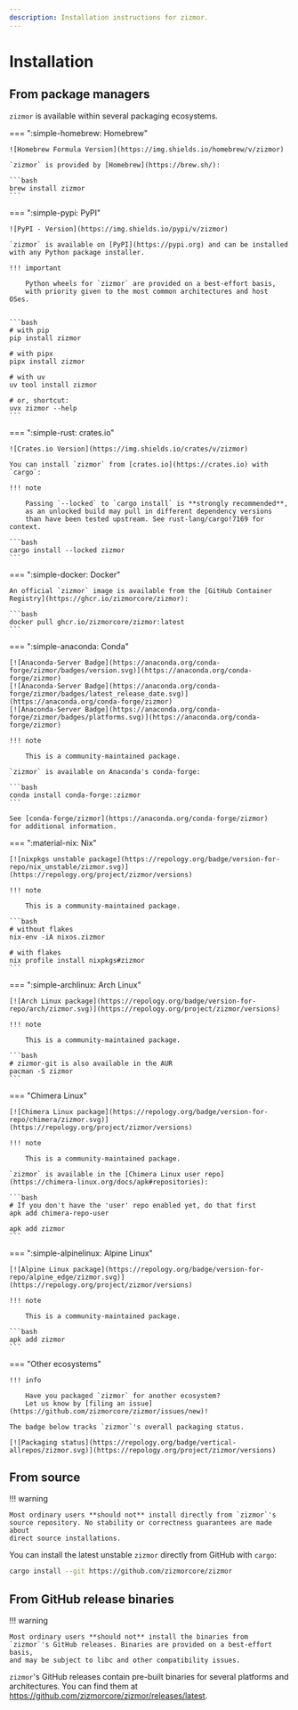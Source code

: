 ```yaml
---
description: Installation instructions for zizmor.
---
```


# Installation

## From package managers

`zizmor` is available within several packaging ecosystems.

=== ":simple-homebrew: Homebrew"

    ![Homebrew Formula Version](https://img.shields.io/homebrew/v/zizmor)

    `zizmor` is provided by [Homebrew](https://brew.sh/):

    ```bash
    brew install zizmor
    ```

=== ":simple-pypi: PyPI"

    ![PyPI - Version](https://img.shields.io/pypi/v/zizmor)

    `zizmor` is available on [PyPI](https://pypi.org) and can be installed
    with any Python package installer.

    !!! important

        Python wheels for `zizmor` are provided on a best-effort basis,
        with priority given to the most common architectures and host OSes.


    ```bash
    # with pip
    pip install zizmor

    # with pipx
    pipx install zizmor

    # with uv
    uv tool install zizmor

    # or, shortcut:
    uvx zizmor --help
    ```

=== ":simple-rust: crates.io"

    ![Crates.io Version](https://img.shields.io/crates/v/zizmor)

    You can install `zizmor` from [crates.io](https://crates.io) with `cargo`:

    !!! note

        Passing `--locked` to `cargo install` is **strongly recommended**,
        as an unlocked build may pull in different dependency versions
        than have been tested upstream. See rust-lang/cargo!7169 for context.

    ```bash
    cargo install --locked zizmor
    ```

=== ":simple-docker: Docker"

    An official `zizmor` image is available from the [GitHub Container Registry](https://ghcr.io/zizmorcore/zizmor):

    ```bash
    docker pull ghcr.io/zizmorcore/zizmor:latest
    ```

=== ":simple-anaconda: Conda"

    [![Anaconda-Server Badge](https://anaconda.org/conda-forge/zizmor/badges/version.svg)](https://anaconda.org/conda-forge/zizmor)
    [![Anaconda-Server Badge](https://anaconda.org/conda-forge/zizmor/badges/latest_release_date.svg)](https://anaconda.org/conda-forge/zizmor)
    [![Anaconda-Server Badge](https://anaconda.org/conda-forge/zizmor/badges/platforms.svg)](https://anaconda.org/conda-forge/zizmor)

    !!! note

        This is a community-maintained package.

    `zizmor` is available on Anaconda's conda-forge:

    ```bash
    conda install conda-forge::zizmor
    ```

    See [conda-forge/zizmor](https://anaconda.org/conda-forge/zizmor)
    for additional information.


=== ":material-nix: Nix"

    [![nixpkgs unstable package](https://repology.org/badge/version-for-repo/nix_unstable/zizmor.svg)](https://repology.org/project/zizmor/versions)

    !!! note

        This is a community-maintained package.

    ```bash
    # without flakes
    nix-env -iA nixos.zizmor

    # with flakes
    nix profile install nixpkgs#zizmor
    ```

=== ":simple-archlinux: Arch Linux"

    [![Arch Linux package](https://repology.org/badge/version-for-repo/arch/zizmor.svg)](https://repology.org/project/zizmor/versions)

    !!! note

        This is a community-maintained package.

    ```bash
    # zizmor-git is also available in the AUR
    pacman -S zizmor
    ```

=== "Chimera Linux"

    [![Chimera Linux package](https://repology.org/badge/version-for-repo/chimera/zizmor.svg)](https://repology.org/project/zizmor/versions)

    !!! note

        This is a community-maintained package.

    `zizmor` is available in the [Chimera Linux user repo](https://chimera-linux.org/docs/apk#repositories):

    ```bash
    # If you don't have the 'user' repo enabled yet, do that first
    apk add chimera-repo-user

    apk add zizmor
    ```

=== ":simple-alpinelinux: Alpine Linux"

    [![Alpine Linux package](https://repology.org/badge/version-for-repo/alpine_edge/zizmor.svg)](https://repology.org/project/zizmor/versions)

    !!! note

        This is a community-maintained package.

    ```bash
    apk add zizmor
    ```

=== "Other ecosystems"

    !!! info

        Have you packaged `zizmor` for another ecosystem?
        Let us know by [filing an issue](https://github.com/zizmorcore/zizmor/issues/new)!

    The badge below tracks `zizmor`'s overall packaging status.

    [![Packaging status](https://repology.org/badge/vertical-allrepos/zizmor.svg)](https://repology.org/project/zizmor/versions)

## From source

!!! warning

    Most ordinary users **should not** install directly from `zizmor`'s
    source repository. No stability or correctness guarantees are made about
    direct source installations.

You can install the latest unstable `zizmor` directly from GitHub with `cargo`:

```bash
cargo install --git https://github.com/zizmorcore/zizmor
```

## From GitHub release binaries

!!! warning

    Most ordinary users **should not** install the binaries from
    `zizmor`'s GitHub releases. Binaries are provided on a best-effort basis,
    and may be subject to libc and other compatibility issues.

`zizmor`'s GitHub releases contain pre-built binaries for several platforms
and architectures. You can find them at
<https://github.com/zizmorcore/zizmor/releases/latest>.

